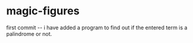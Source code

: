 # magic-figures
first commit -- i have added a program to find out if the entered term is a palindrome or not.
